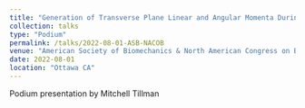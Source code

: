 ```yaml
---
title: "Generation of Transverse Plane Linear and Angular Momenta During 90 Degree Turns"
collection: talks
type: "Podium"
permalink: /talks/2022-08-01-ASB-NACOB
venue: "American Society of Biomechanics & North American Congress on Biomechanics Joint Conference"
date: 2022-08-01
location: "Ottawa CA"
---
```


Podium presentation by Mitchell Tillman
